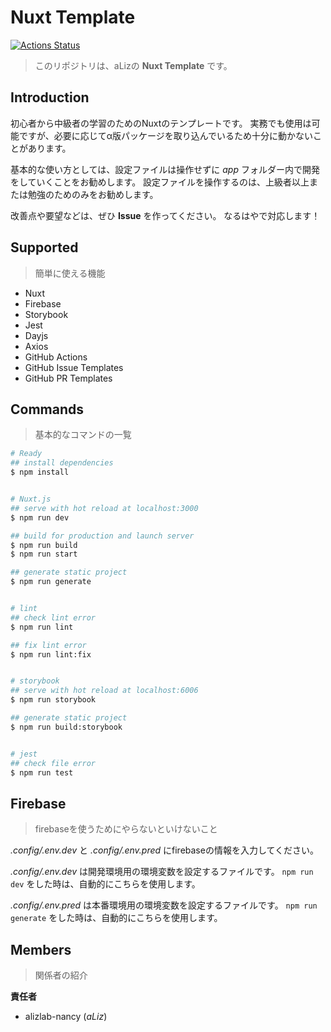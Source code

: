 # Nuxt Template

[![Actions Status](https://github.com/aLizlab/product_nuxt-template/workflows/PUSH_CI/badge.svg)](https://github.com/aLizlab/product_nuxt-template/actions)

> このリポジトリは、aLizの **Nuxt Template** です。


## Introduction

初心者から中級者の学習のためのNuxtのテンプレートです。
実務でも使用は可能ですが、必要に応じてα版パッケージを取り込んでいるため十分に動かないことがあります。

基本的な使い方としては、設定ファイルは操作せずに _app_ フォルダー内で開発をしていくことをお勧めします。
設定ファイルを操作するのは、上級者以上または勉強のためのみをお勧めします。

改善点や要望などは、ぜひ **Issue** を作ってください。
なるはやで対応します！


## Supported

> 簡単に使える機能

- Nuxt
- Firebase
- Storybook
- Jest
- Dayjs
- Axios
- GitHub Actions
- GitHub Issue Templates
- GitHub PR Templates


## Commands

> 基本的なコマンドの一覧

``` bash
# Ready
## install dependencies
$ npm install


# Nuxt.js
## serve with hot reload at localhost:3000
$ npm run dev

## build for production and launch server
$ npm run build
$ npm run start

## generate static project
$ npm run generate


# lint
## check lint error
$ npm run lint

## fix lint error
$ npm run lint:fix


# storybook
## serve with hot reload at localhost:6006
$ npm run storybook

## generate static project
$ npm run build:storybook


# jest
## check file error
$ npm run test
```


## Firebase

> firebaseを使うためにやらないといけないこと

_.config/.env.dev_ と _.config/.env.pred_ にfirebaseの情報を入力してください。

_.config/.env.dev_ は開発環境用の環境変数を設定するファイルです。
`npm run dev` をした時は、自動的にこちらを使用します。

_.config/.env.pred_ は本番環境用の環境変数を設定するファイルです。
`npm run generate` をした時は、自動的にこちらを使用します。



## Members

> 関係者の紹介

**責任者**
- alizlab-nancy (_aLiz_)
